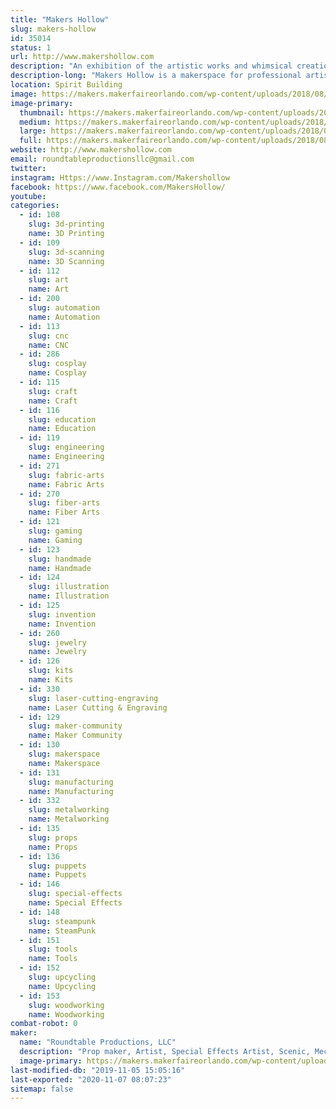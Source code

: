 ```yaml
---
title: "Makers Hollow"
slug: makers-hollow
id: 35014
status: 1
url: http://www.makershollow.com
description: "An exhibition of the artistic works and whimsical creations by the founders and artists of Makers Hollow."
description-long: "Makers Hollow is a makerspace for professional artists and makers.  We will be exhibiting artwork created by the founders Stefan Price and Erin Kelly and some of our artists.  Some of our brands created are Roundtable Productions LLC, Mechanical Oddities, Magical Oddities, Wren Sketches, and Tinker Loop."
location: Spirit Building
image: https://makers.makerfaireorlando.com/wp-content/uploads/2018/08/2018-07-07-12.54.32-1024x576.jpg
image-primary:
  thumbnail: https://makers.makerfaireorlando.com/wp-content/uploads/2018/08/2018-07-07-12.54.32-150x150.jpg
  medium: https://makers.makerfaireorlando.com/wp-content/uploads/2018/08/2018-07-07-12.54.32-300x169.jpg
  large: https://makers.makerfaireorlando.com/wp-content/uploads/2018/08/2018-07-07-12.54.32-1024x576.jpg
  full: https://makers.makerfaireorlando.com/wp-content/uploads/2018/08/2018-07-07-12.54.32.jpg
website: http://www.makershollow.com
email: roundtableproductionsllc@gmail.com
twitter: 
instagram: Https://www.Instagram.com/Makershollow
facebook: https://www.facebook.com/MakersHollow/
youtube: 
categories:
  - id: 108
    slug: 3d-printing
    name: 3D Printing
  - id: 109
    slug: 3d-scanning
    name: 3D Scanning
  - id: 112
    slug: art
    name: Art
  - id: 200
    slug: automation
    name: Automation
  - id: 113
    slug: cnc
    name: CNC
  - id: 286
    slug: cosplay
    name: Cosplay
  - id: 115
    slug: craft
    name: Craft
  - id: 116
    slug: education
    name: Education
  - id: 119
    slug: engineering
    name: Engineering
  - id: 271
    slug: fabric-arts
    name: Fabric Arts
  - id: 270
    slug: fiber-arts
    name: Fiber Arts
  - id: 121
    slug: gaming
    name: Gaming
  - id: 123
    slug: handmade
    name: Handmade
  - id: 124
    slug: illustration
    name: Illustration
  - id: 125
    slug: invention
    name: Invention
  - id: 260
    slug: jewelry
    name: Jewelry
  - id: 126
    slug: kits
    name: Kits
  - id: 330
    slug: laser-cutting-engraving
    name: Laser Cutting & Engraving
  - id: 129
    slug: maker-community
    name: Maker Community
  - id: 130
    slug: makerspace
    name: Makerspace
  - id: 131
    slug: manufacturing
    name: Manufacturing
  - id: 332
    slug: metalworking
    name: Metalworking
  - id: 135
    slug: props
    name: Props
  - id: 136
    slug: puppets
    name: Puppets
  - id: 146
    slug: special-effects
    name: Special Effects
  - id: 148
    slug: steampunk
    name: SteamPunk
  - id: 151
    slug: tools
    name: Tools
  - id: 152
    slug: upcycling
    name: Upcycling
  - id: 153
    slug: woodworking
    name: Woodworking
combat-robot: 0
maker:
  name: "Roundtable Productions, LLC"
  description: "Prop maker, Artist, Special Effects Artist, Scenic, Mechanical Engineer, and professional Maker."
  image-primary: https://makers.makerfaireorlando.com/wp-content/uploads/2015/05/WebLogo2sm.png
last-modified-db: "2019-11-05 15:05:16"
last-exported: "2020-11-07 08:07:23"
sitemap: false
---
```

